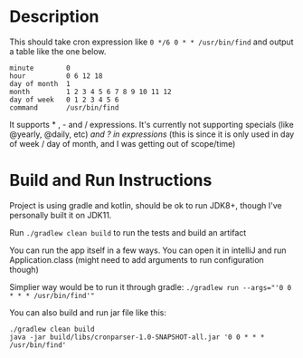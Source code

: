 # Description

This should take cron expression like `0 */6 0 * * /usr/bin/find`
and output a table like the one below.
```
minute        0
hour          0 6 12 18
day of month  1
month         1 2 3 4 5 6 7 8 9 10 11 12
day of week   0 1 2 3 4 5 6
command       /usr/bin/find
```

It supports * , - and / expressions. It's currently not supporting specials (like @yearly, @daily, etc) *and ? in 
expressions* (this is since it is only used in day of week / day of month, and I was getting out of scope/time)

# Build and Run Instructions

Project is using gradle and kotlin, should be ok to run JDK8+,
though I've personally built it on JDK11.

Run `./gradlew clean build` to run the tests and build an artifact

You can run the app itself in a few ways. You can open it in intelliJ and run Application.class 
(might need to add arguments to run configuration though)

Simplier way would be to run it through gradle:
`./gradlew run --args="'0 0 * * * /usr/bin/find'"`

You can also build and run jar file like this:
```
./gradlew clean build
java -jar build/libs/cronparser-1.0-SNAPSHOT-all.jar '0 0 * * * /usr/bin/find'
```